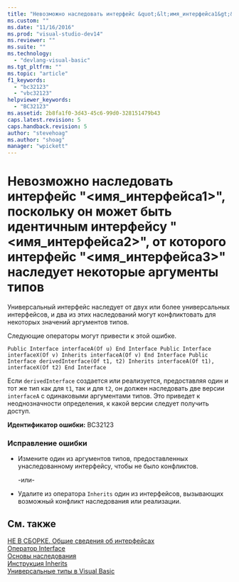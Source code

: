 ```yaml
---
title: "Невозможно наследовать интерфейс &quot;&lt;имя_интерфейса1&gt;&quot;, поскольку он может быть идентичным интерфейсу &quot;&lt;имя_интерфейса2&gt;&quot;, от которого интерфейс &quot;&lt;имя_интерфейса3&gt;&quot; наследует некоторые аргументы типов | Microsoft Docs"
ms.custom: ""
ms.date: "11/16/2016"
ms.prod: "visual-studio-dev14"
ms.reviewer: ""
ms.suite: ""
ms.technology: 
  - "devlang-visual-basic"
ms.tgt_pltfrm: ""
ms.topic: "article"
f1_keywords: 
  - "bc32123"
  - "vbc32123"
helpviewer_keywords: 
  - "BC32123"
ms.assetid: 2b8fa1f0-3d43-45c6-99d0-328151479b43
caps.latest.revision: 5
caps.handback.revision: 5
author: "stevehoag"
ms.author: "shoag"
manager: "wpickett"
---
```

# Невозможно наследовать интерфейс &quot;&lt;имя_интерфейса1&gt;&quot;, поскольку он может быть идентичным интерфейсу &quot;&lt;имя_интерфейса2&gt;&quot;, от которого интерфейс &quot;&lt;имя_интерфейса3&gt;&quot; наследует некоторые аргументы типов
Универсальный интерфейс наследует от двух или более универсальных интерфейсов, и два из этих наследований могут конфликтовать для некоторых значений аргументов типов.  
  
 Следующие операторы могут привести к этой ошибке.  
  
```  
Public Interface interfaceA(Of u) End Interface Public Interface interfaceX(Of v) Inherits interfaceA(Of v) End Interface Public Interface derivedInterface(Of t1, t2) Inherits interfaceA(Of t1), interfaceX(Of t2) End Interface  
```  
  
 Если `derivedInterface` создается или реализуется, предоставляя один и тот же тип как для `t1`, так и для `t2`, он должен наследовать две версии `interfaceA` с одинаковыми аргументами типов. Это приведет к неоднозначности определения, к какой версии следует получить доступ.  
  
 **Идентификатор ошибки:** BC32123  
  
### Исправление ошибки  
  
-   Измените один из аргументов типов, предоставленных унаследованному интерфейсу, чтобы не было конфликтов.  
  
     \-или\-  
  
-   Удалите из оператора `Inherits` один из интерфейсов, вызывающих возможный конфликт наследования или реализации.  
  
## См. также  
 [НЕ В СБОРКЕ. Общие сведения об интерфейсах](http://msdn.microsoft.com/ru-ru/f96bb470-c1b8-4c73-89bc-6f536b798da1)   
 [Оператор Interface](../Topic/Interface%20Statement%20\(Visual%20Basic\).md)   
 [Основы наследования](../Topic/Inheritance%20Basics%20\(Visual%20Basic\).md)   
 [Инструкция Inherits](../Topic/Inherits%20Statement.md)   
 [Универсальные типы в Visual Basic](../Topic/Generic%20Types%20in%20Visual%20Basic%20\(Visual%20Basic\).md)